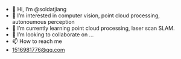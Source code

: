 - 👋 Hi, I’m @soldatjiang
- 👀 I’m interested in computer vision, point cloud processing, autonoumous perception
- 🌱 I’m currently learning point cloud processing, laser scan SLAM.
- 💞️ I’m looking to collaborate on ...
- 📫 How to reach me 
-   1516981776@qq.com

<!---
soldatjiang/soldatjiang is a ✨ special ✨ repository because its `README.md` (this file) appears on your GitHub profile.
You can click the Preview link to take a look at your changes.
--->

